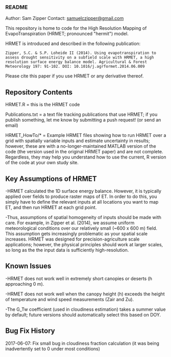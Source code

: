 ### README ###
Author:  Sam Zipper
Contact: samuelczipper@gmail.com

This repository is home to code for the High Resolution Mapping of 
EvapoTranspiration (HRMET; pronounced "hermit") model.

HRMET is introduced and described in the following publication:

    Zipper, S.C. & S.P. Loheide II (2014). Using evapotranspiration to
    assess drought sensitivity on a subfield scale with HRMET, a high
    resolution surface energy balance model. Agricultural & Forest
    Meteorology 197: 91-102. DOI: 10.1016/j.agrformet.2014.06.009

Please cite this paper if you use HRMET or any derivative thereof.

## Repository Contents ##
HRMET.R = this is the HRMET code

Publications.txt = a text file tracking publications that use HRMET; if you 
                   publish something, let me know by submitting a push request! (or send an email)

HRMET_HowTo/* = Example HRMET files showing how to run HRMET over a grid with 
                spatially variable inputs and estimate uncertainty in results; 
                however, these are with a no-longer-maintained MATLAB version of 
                the code (the version used in the original HRMET paper) and are 
                not complete. Regardless, they may help you understand how to use 
                the current, R version of the code at your own study site.

## Key Assumptions of HRMET ##
-HRMET calculated the 1D surface energy balance. However, it is typically
 applied over fields to produce raster maps of ET. In order to do this, 
 you simply have to define the relevant inputs at all locations you want
 to map ET, and then run HRMET at each grid point. 
 
-Thus, assumptions of spatial homogeneity of inputs should be made with care. 
 For example, in Zipper et al. (2014), we assume uniform meteorological conditions
 over our relatively small (~600 x 600 m) field. This assumption gets increasingly
 problematic as your spatial scale increases. HRMET was designed for precision-agriculture
 scale applications; however, the physical principles should work at larger scales, so
 long as the the input data is sufficiently high-resolution.

## Known Issues ##
-HRMET does not work well in extremely short canopies or deserts (h approaching 0 m).

-HRMET does not work well when the canopy height (h) exceeds the height of 
 temperature and wind speed measurements (Zair and Zu).
 
-The G_Tw coefficient (used in cloudiness estimation) takes a summer value by default; 
 future versions should automatically select this based on DOY.
 
## Bug Fix History ##
2017-06-07: Fix small bug in cloudiness fraction calculation (it was being inadvertently set to 0 under most conditions)
